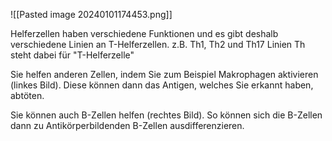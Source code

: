 ![[Pasted image 20240101174453.png]]

Helferzellen haben verschiedene Funktionen und es gibt deshalb verschiedene Linien an T-Helferzellen.
z.B. Th1, Th2 und Th17 Linien
Th steht dabei für "T-Helferzelle"

Sie helfen anderen Zellen, indem Sie zum Beispiel Makrophagen aktivieren (linkes Bild). Diese können dann das Antigen, welches Sie erkannt haben, abtöten.

Sie können auch B-Zellen helfen (rechtes Bild). So können sich die B-Zellen dann zu Antikörperbildenden B-Zellen ausdifferenzieren.